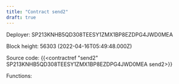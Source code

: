 ```yaml
---
title: "Contract send2"
draft: true
---
```

Deployer: SP213KNHB5QD308TEESY1ZMX1BP8EZDPG4JWD0MEA


 



Block height: 56303 (2022-04-16T05:49:48.000Z)

Source code: {{<contractref "send2" SP213KNHB5QD308TEESY1ZMX1BP8EZDPG4JWD0MEA send2>}}

Functions:


